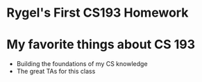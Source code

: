 # Rygel's First CS193 Homework

# My favorite things about CS 193 
- Building the foundations of my CS knowledge
- The great TAs for this class
